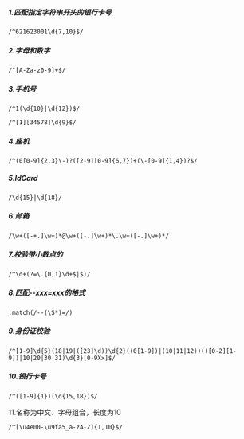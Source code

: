 ##### 1.匹配指定字符串开头的银行卡号

```
/^621623001\d{7,10}$/
```

##### 2.字母和数字

```
/^[A-Za-z0-9]+$/
```

##### 3.手机号

```
/^1(\d{10}|\d{12})$/

/^[1][34578]\d{9}$/
```

##### 4.座机

```
/^(0[0-9]{2,3}\-)?([2-9][0-9]{6,7})+(\-[0-9]{1,4})?$/
```

##### 5.IdCard

```
/\d{15}|\d{18}/
```

##### 6.邮箱

```
/\w+([-+.]\w+)*@\w+([-.]\w+)*\.\w+([-.]\w+)*/
```

##### 7.校验带小数点的

```
/^\d+(?=\.{0,1}\d+$|$)/
```

##### 8.匹配--xxx=xxx的格式

```
.match(/--(\S*)=/)
```

##### 9.身份证校验

```
/^[1-9]\d{5}(18|19|([23]\d))\d{2}((0[1-9])|(10|11|12))(([0-2][1-9])|10|20|30|31)\d{3}[0-9Xx]$/
```

##### 10.银行卡号

```
/^([1-9]{1})(\d{15,18})$/
```

11.名称为中文、字母组合，长度为10

```
/^[\u4e00-\u9fa5_a-zA-Z]{1,10}$/
```

